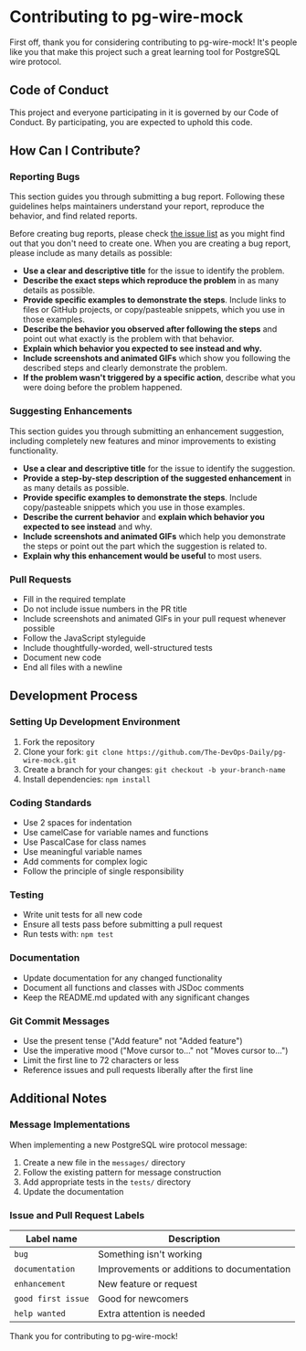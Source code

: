 # Contributing to pg-wire-mock

First off, thank you for considering contributing to pg-wire-mock! It's people like you that make this project such a great learning tool for PostgreSQL wire protocol.

## Code of Conduct

This project and everyone participating in it is governed by our Code of Conduct. By participating, you are expected to uphold this code.

## How Can I Contribute?

### Reporting Bugs

This section guides you through submitting a bug report. Following these guidelines helps maintainers understand your report, reproduce the behavior, and find related reports.

Before creating bug reports, please check [the issue list](https://github.com/username/pg-wire-mock/issues) as you might find out that you don't need to create one. When you are creating a bug report, please include as many details as possible:

* **Use a clear and descriptive title** for the issue to identify the problem.
* **Describe the exact steps which reproduce the problem** in as many details as possible.
* **Provide specific examples to demonstrate the steps**. Include links to files or GitHub projects, or copy/pasteable snippets, which you use in those examples.
* **Describe the behavior you observed after following the steps** and point out what exactly is the problem with that behavior.
* **Explain which behavior you expected to see instead and why.**
* **Include screenshots and animated GIFs** which show you following the described steps and clearly demonstrate the problem.
* **If the problem wasn't triggered by a specific action**, describe what you were doing before the problem happened.

### Suggesting Enhancements

This section guides you through submitting an enhancement suggestion, including completely new features and minor improvements to existing functionality.

* **Use a clear and descriptive title** for the issue to identify the suggestion.
* **Provide a step-by-step description of the suggested enhancement** in as many details as possible.
* **Provide specific examples to demonstrate the steps**. Include copy/pasteable snippets which you use in those examples.
* **Describe the current behavior** and **explain which behavior you expected to see instead** and why.
* **Include screenshots and animated GIFs** which help you demonstrate the steps or point out the part which the suggestion is related to.
* **Explain why this enhancement would be useful** to most users.

### Pull Requests

* Fill in the required template
* Do not include issue numbers in the PR title
* Include screenshots and animated GIFs in your pull request whenever possible
* Follow the JavaScript styleguide
* Include thoughtfully-worded, well-structured tests
* Document new code
* End all files with a newline

## Development Process

### Setting Up Development Environment

1. Fork the repository
2. Clone your fork: `git clone https://github.com/The-DevOps-Daily/pg-wire-mock.git`
3. Create a branch for your changes: `git checkout -b your-branch-name`
4. Install dependencies: `npm install`

### Coding Standards

* Use 2 spaces for indentation
* Use camelCase for variable names and functions
* Use PascalCase for class names
* Use meaningful variable names
* Add comments for complex logic
* Follow the principle of single responsibility

### Testing

* Write unit tests for all new code
* Ensure all tests pass before submitting a pull request
* Run tests with: `npm test`

### Documentation

* Update documentation for any changed functionality
* Document all functions and classes with JSDoc comments
* Keep the README.md updated with any significant changes

### Git Commit Messages

* Use the present tense ("Add feature" not "Added feature")
* Use the imperative mood ("Move cursor to..." not "Moves cursor to...")
* Limit the first line to 72 characters or less
* Reference issues and pull requests liberally after the first line

## Additional Notes

### Message Implementations

When implementing a new PostgreSQL wire protocol message:

1. Create a new file in the `messages/` directory
2. Follow the existing pattern for message construction
3. Add appropriate tests in the `tests/` directory
4. Update the documentation

### Issue and Pull Request Labels

| Label name | Description |
| --- | --- |
| `bug` | Something isn't working |
| `documentation` | Improvements or additions to documentation |
| `enhancement` | New feature or request |
| `good first issue` | Good for newcomers |
| `help wanted` | Extra attention is needed |

Thank you for contributing to pg-wire-mock!
